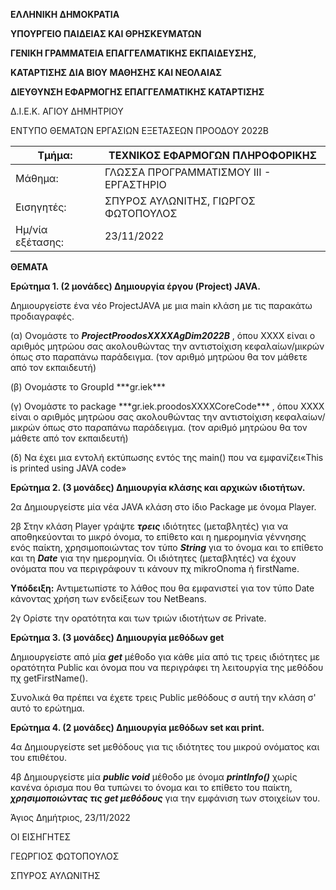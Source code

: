 

**ΕΛΛΗΝΙΚΗ ΔΗΜΟΚΡΑΤΙΑ**

**ΥΠΟΥΡΓΕΙΟ ΠΑΙΔΕΙΑΣ ΚΑΙ ΘΡΗΣΚΕΥΜΑΤΩΝ**

**ΓΕΝΙΚΗ ΓΡΑΜΜΑΤΕΙΑ ΕΠΑΓΓΕΛΜΑΤΙΚΗΣ ΕΚΠΑΙΔΕΥΣΗΣ,**

**ΚΑΤΑΡΤΙΣΗΣ ΔΙΑ ΒΙΟΥ ΜΑΘΗΣΗΣ ΚΑΙ ΝΕΟΛΑΙΑΣ**

**ΔΙΕΥΘΥΝΣΗ ΕΦΑΡΜΟΓΗΣ ΕΠΑΓΓΕΛΜΑΤΙΚΗΣ ΚΑΤΑΡΤΙΣΗΣ**

Δ.Ι.Ε.Κ. ΑΓΙΟΥ ΔΗΜΗΤΡΙΟΥ

ΕΝΤΥΠΟ ΘΕΜΑΤΩΝ ΕΡΓΑΣΙΩΝ ΕΞΕΤΑΣΕΩΝ ΠΡΟΟΔΟΥ 2022Β

| Τμήμα: | ΤΕΧΝΙΚΟΣ ΕΦΑΡΜΟΓΩΝ ΠΛΗΡΟΦΟΡΙΚΗΣ |
| --- | --- |
| Μάθημα: | ΓΛΩΣΣΑ ΠΡΟΓΡΑΜΜΑΤΙΣΜΟΥ ΙΙΙ - ΕΡΓΑΣΤΗΡΙΟ |
| Εισηγητές: | ΣΠΥΡΟΣ ΑΥΛΩΝΙΤΗΣ, ΓΙΩΡΓΟΣ ΦΩΤΟΠΟΥΛΟΣ |
| Ημ/νία  εξέτασης:          | 23/11/2022 |

**ΘΕΜΑΤΑ**

<p>

**Ερώτημα 1. (2 μονάδες) Δημιουργία έργου (Project) JAVA.** 

Δημιουργείστε ένα νέο ProjectJAVA με μια main κλάση με τις παρακάτω προδιαγραφές.

(α) Ονομάστε το ***ProjectProodosXXXXAgDim2022B*** , όπου XXXX είναι ο αριθμός μητρώου σας ακολουθώντας την αντιστοίχιση κεφαλαίων/μικρών όπως στο παραπάνω παράδειγμα. (τον αριθμό μητρώου θα τον μάθετε από τον εκπαιδευτή)
<p>
(β) Ονομάστε το GroupId   ***gr.iek***
<p>
(γ) Ονομάστε το package  ***gr.iek.proodosXXXXCoreCode***  , όπου XXXX είναι ο αριθμός μητρώου σας ακολουθώντας την αντιστοίχιση κεφαλαίων/μικρών όπως στο παραπάνω παράδειγμα. (τον αριθμό μητρώου θα τον μάθετε από τον εκπαιδευτή)

<p>

(δ) Να έχει μια εντολή εκτύπωσης εντός της main() που να εμφανίζει«This is printed using JAVA code»


<p>

**Ερώτημα 2. (3 μονάδες) Δημιουργία κλάσης και αρχικών ιδιοτήτων.**

2α Δημιουργείστε μία νέα JAVA κλάση στο ίδιο Package με όνομα Player.

2β Στην κλάση Player γράψτε ***τρεις*** ιδιότητες (μεταβλητές) για να αποθηκεύονται το μικρό όνομα, το επίθετο και η ημερομηνία γέννησης ενός παίκτη, χρησιμοποιώντας τον τύπο ***String*** για το όνομα και το επίθετο και τη ***Date*** για την ημερομηνία. Οι ιδιότητες (μεταβλητές) να έχουν ονόματα που να περιγράφουν τι κάνουν πχ mikroOnoma ή firstName. 

**Υπόδειξη:** Αντιμετωπίστε το λάθος που θα εμφανιστεί για τον τύπο Date κάνοντας χρήση των ενδείξεων του NetBeans.

2γ Ορίστε την ορατότητα και των τριών ιδιοτήτων σε Private.

<p>

**Ερώτημα 3. (3 μονάδες) Δημιουργία μεθόδων get**

 Δημιουργείστε από μία ***get*** μέθοδο για κάθε μία από τις τρεις ιδιότητες με ορατότητα Public και όνομα που να περιγράφει τη λειτουργία της μεθόδου πχ getFirstName(). 
 
 Συνολικά θα πρέπει να έχετε τρεις Public μεθόδους σ αυτή την κλάση σ' αυτό το ερώτημα.

<p>

**Ερώτημα 4. (2 μονάδες) Δημιουργία μεθόδων set και print.**

4α Δημιουργείστε set μεθόδους για τις ιδιότητες του μικρού ονόματος και του επιθέτου.

4β Δημιουργείστε μία ***public void*** μέθοδο με όνομα ***printInfo()*** χωρίς κανένα όρισμα που θα τυπώνει το όνομα και το επίθετο του παίκτη, ***χρησιμοποιώντας τις get μεθόδους*** για την εμφάνιση των στοιχείων του.

 Άγιος Δημήτριος, 23/11/2022

ΟΙ ΕΙΣΗΓΗΤΕΣ

ΓΕΩΡΓΙΟΣ ΦΩΤΟΠΟΥΛΟΣ

ΣΠΥΡΟΣ ΑΥΛΩΝΙΤΗΣ